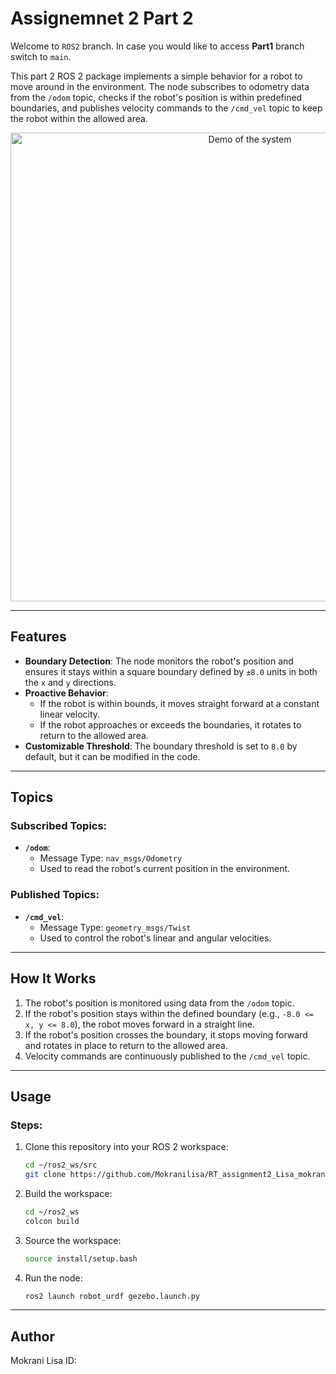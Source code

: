 
# Assignemnet 2 Part 2

Welcome to `ROS2` branch. In case you would like to access **Part1** branch switch to `main`.

This part 2 ROS 2 package implements a simple behavior for a robot to move around in the environment. The node subscribes to odometry data from the `/odom` topic, checks if the robot's position is within predefined boundaries, and publishes velocity commands to the `/cmd_vel` topic to keep the robot within the allowed area.

<p align="center">
<img src="result1.gif" alt="Demo of the system" width="750">
</p>

---

## Features

- **Boundary Detection**: The node monitors the robot's position and ensures it stays within a square boundary defined by `±8.0` units in both the `x` and `y` directions.
- **Proactive Behavior**:
  - If the robot is within bounds, it moves straight forward at a constant linear velocity.
  - If the robot approaches or exceeds the boundaries, it rotates to return to the allowed area.
- **Customizable Threshold**: The boundary threshold is set to `8.0` by default, but it can be modified in the code.

---

## Topics

### Subscribed Topics:
- **`/odom`**: 
  - Message Type: `nav_msgs/Odometry`
  - Used to read the robot's current position in the environment.

### Published Topics:
- **`/cmd_vel`**:
  - Message Type: `geometry_msgs/Twist`
  - Used to control the robot's linear and angular velocities.

---

## How It Works

1. The robot's position is monitored using data from the `/odom` topic.
2. If the robot's position stays within the defined boundary (e.g., `-8.0 <= x, y <= 8.0`), the robot moves forward in a straight line.
3. If the robot's position crosses the boundary, it stops moving forward and rotates in place to return to the allowed area.
4. Velocity commands are continuously published to the `/cmd_vel` topic.

---

## Usage

### Steps:
1. Clone this repository into your ROS 2 workspace:
   ```bash
   cd ~/ros2_ws/src
   git clone https://github.com/Mokranilisa/RT_assignment2_Lisa_mokrani/ros2
   ```
2. Build the workspace:
   ```bash
   cd ~/ros2_ws
   colcon build
   ```
3. Source the workspace:
   ```bash
   source install/setup.bash
   ```
4. Run the node:
   ```bash
   ros2 launch robot_urdf gezebo.launch.py
   ```

---
## Author

Mokrani Lisa
ID: 
